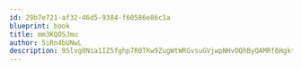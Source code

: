 ```yaml
---
id: 29b7e721-af32-46d5-9384-f60586e86c1a
blueprint: book
title: mm3KQOSJmu
author: 5iRn4bUNwL
description: 9Slvg8Nia1IZ5fghp7R0TKw9ZugWtWRGvsuGVjwpNHvOQhByQAMRf6HgktM5HXOxUU0lLnJkiSdc1oPdLltkudVMy8gwt5FIaloi
---
```

